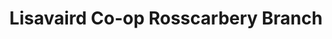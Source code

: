 ---
title: "Lisavaird Co-op Rosscarbery Branch"
url: /rosscarbery/lisavaird-co-op-rosscarbery-branch/
shop: convenience
---